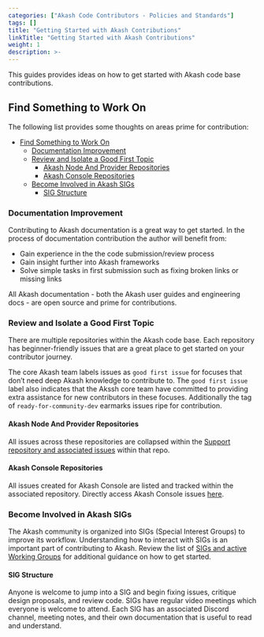 ```yaml
---
categories: ["Akash Code Contributors - Policies and Standards"]
tags: []
title: "Getting Started with Akash Contributions"
linkTitle: "Getting Started with Akash Contributions"
weight: 1
description: >-
---
```



This guides provides ideas on how to get started with Akash code base contributions.

## Find Something to Work On

The following list provides some thoughts on areas prime for contribution:

- [Find Something to Work On](#find-something-to-work-on)
  - [Documentation Improvement](#documentation-improvement)
  - [Review and Isolate a Good First Topic](#review-and-isolate-a-good-first-topic)
    - [Akash Node And Provider Repositories](#akash-node-and-provider-repositories)
    - [Akash Console Repositories](#akash-console-repositories)
  - [Become Involved in Akash SIGs](#become-involved-in-akash-sigs)
    - [SIG Structure](#sig-structure)

### Documentation Improvement

Contributing to Akash documentation is a great way to get started.  In the process of documentation contribution the author will benefit from:

* Gain experience in the the code submission/review process
* Gain insight further into Akash frameworks
* Solve simple tasks in first submission such as fixing broken links or missing links

All Akash documentation - both the Akash user guides and engineering docs - are open source and prime for contributions.

### Review and Isolate a Good First Topic

There are multiple repositories within the Akash code base. Each repository has beginner-friendly issues that are a great place to get started on your contributor journey. &#x20;

The core Akash team labels issues as  `good first issue` for focuses that don’t need deep Akash knowledge to contribute to. The `good first issue` label also indicates that the Akssh core team have committed to providing extra assistance for new contributors in these focuses.   Additionally the tag of `ready-for-community-dev` earmarks issues ripe for contribution.

#### Akash Node And Provider Repositories

All issues across these repositories are collapsed within the [Support repository and associated issues](https://github.com/akash-network/support/issues) within that repo.

#### Akash Console Repositories

All issues created for Akash Console are listed and tracked within the associated repository.  Directly access Akash Console issues [here](https://github.com/akash-network/console/issues).

### Become Involved in Akash SIGs

The Akash community is organized into SIGs (Special Interest Groups) to improve its workflow. Understanding how to interact with SIGs is an important part of contributing to Akash. Review the list of [SIGs and active Working Groups](https://github.com/akash-network/community#community-groups) for additional guidance on how to get started.

#### SIG Structure

Anyone is welcome to jump into a SIG and begin fixing issues, critique design proposals, and review code. SIGs have regular video meetings which everyone is welcome to attend. Each SIG has an associated Discord channel, meeting notes, and their own documentation that is useful to read and understand.






